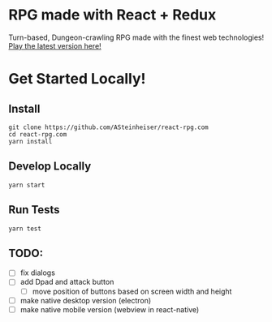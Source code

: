 # RPG made with React + Redux
Turn-based, Dungeon-crawling RPG made with the finest web technologies! [Play the latest version here!](http://react-rpg.com)

# Get Started Locally!
## Install
```
git clone https://github.com/ASteinheiser/react-rpg.com
cd react-rpg.com
yarn install
```
## Develop Locally
```
yarn start
```
## Run Tests
```
yarn test
```

## TODO:
- [ ] fix dialogs
- [ ] add Dpad and attack button
  - [ ] move position of buttons based on screen width and height
- [ ] make native desktop version (electron)
- [ ] make native mobile version (webview in react-native)